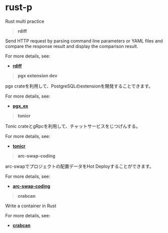# rust-p
Rust multi practice



> **rdiff**

Send HTTP request by parsing command line parameters or YAML files and compare the response result and display the comparison result. 



For more details, see:

- [**rdiff**](https://github.com/wangxinyang/rdiff)








> **pgx extension dev**

pgx crateを利用して、PostgreSQLのextensionを開発することできます。


For more details, see:

- [**pgx_ex**](https://github.com/wangxinyang/rust-p/tree/main/pgx_ex)







> **tonicr**

Tonic crateとgRpcを利用して、チャットサービスをじつげんする。


For more details, see:

- [**tonicr**](https://github.com/wangxinyang/rust-p/tree/main/tonicr)







> **arc-swap-coding**

arc-swapでプロジェクトの配置データをHot Deployすることができます。


For more details, see:

- [**arc-swap-coding**](https://github.com/wangxinyang/rust-p/tree/main/arc-swap-coding)





> **crabcan**

Write a container in Rust


For more details, see:

- [**crabcan**](https://github.com/wangxinyang/rust-p/tree/main/crabcan)

